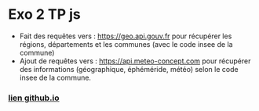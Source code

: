 # Exo 2 TP js

- Fait des requêtes vers : https://geo.api.gouv.fr
    pour récupérer les régions, départements et les communes (avec le code insee de la commune)
- Ajout de requêtes vers : https://api.meteo-concept.com
    pour récupérer des informations (géographique, éphéméride, météo) selon le code insee de la commune.

### [lien github.io](https://jacquesgrana.github.io/CDAPHP-TP2JS-AffichageCommunes/)
